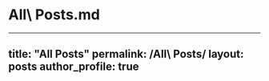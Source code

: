 # All\ Posts.md
---
title: "All Posts"
permalink: /All\ Posts/
layout: posts
author_profile: true
---
